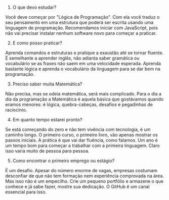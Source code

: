 1. O que devo estudar?

Você deve começar por "Lógica de Programação". Com ela você traduz o seu pensamento em uma estrutura que poderá ser escrita usando uma linguagem de programação. Recomendamos iniciar com JavaScript, pois não vai precisar instalar nenhum software novo para começar a praticar.

2. E como posso praticar?

Aprenda comandos e estruturas e pratique a exaustão até se tornar fluente. É semelhante a aprender inglês, não adianta saber gramática ou vocabulário se as frases não saem em uma velocidade esperada. Aprenda bastante lógica e aprenda o vocabulário da linguagem para se dar bem na programação.

3. Preciso saber muita Matemática?

Não precisa, mas se odeia matemática, será mais complicado. Para o dia a dia da programação a Matemática é aquela básica que gostávamos quando eramos menores: é lógica, quebra-cabeças, desafios e pegadinhas de raciocínio.

4. Em quanto tempo estarei pronto?

Se está começando do zero e não tem vivência com tecnologia, é um caminho longo. O primeiro curso, o primeiro livro, vão apenas mostrar os passos iniciais. A prática é que vai dar fluência, como falamos. Um ano é um tempo bom para começar a trabalhar com a primeira linguagem. Claro isso varia muito de pessoa para pessoa.

5. Como encontrar o primeiro emprego ou estágio?

É um desafio. Apesar do número enorme de vagas, empresas costumam desconfiar de que não tem formação nem experiência comprovada na área. Mas isso não é um empecilho. Crie um pequeno portfólio e armazene o que conhece e já sabe fazer, mostre sua dedicação. O GitHub é um canal essencial para isso.